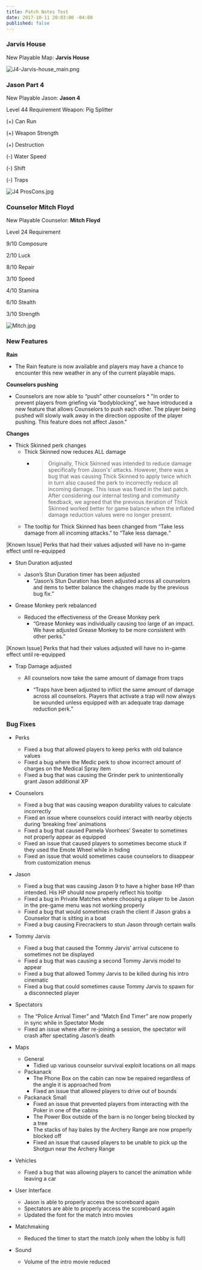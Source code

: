 ```yaml
---
title: Patch Notes Test
date: 2017-10-11 20:03:00 -04:00
published: false
---
```


### Jarvis House

New Playable Map: **Jarvis House**

![J4-Jarvis-house_main.png](/uploads/J4-Jarvis-house_main.png)

### Jason Part 4
New Playable Jason: **Jason 4**

Level 44 Requirement 
Weapon: Pig Splitter

(+) Can Run

(+) Weapon Strength

(+) Destruction

(-) Water Speed 

(-) Shift

(-) Traps	

![J4 ProsCons.jpg](/uploads/J4%20ProsCons.jpg)

### Counselor Mitch Floyd

New Playable Counselor: **Mitch Floyd**

Level 24 Requirement

9/10 Composure

2/10 Luck

8/10 Repair

3/10 Speed

4/10 Stamina

6/10 Stealth

3/10 Strength


![Mitch.jpg](/uploads/Mitch.jpg)



### New Features

**Rain**

* The Rain feature is now available and players may have a chance to encounter this new weather in any of the current playable maps.

**Counselors pushing**

* Counselors are now able to “push” other counselors
        * "In order to prevent players from griefing via “bodyblocking”, we have introduced a new feature that allows Counselors to push each other. The player being pushed will slowly walk away in the direction opposite of the player pushing. This feature does not affect Jason."

**Changes**

* Thick Skinned perk changes
    * Thick Skinned now reduces ALL damage
        * >Originally, Thick Skinned was intended to reduce damage specifically from Jason's’ attacks. However, there was a bug that was causing Thick Skinned to apply twice which in turn also caused the perk to incorrectly reduce all incoming damage. This issue was fixed in the last patch. After considering our internal testing and community feedback, we agreed that the previous iteration of Thick Skinned worked better for game balance when the inflated damage reduction values were no longer present. 
    * The tooltip for Thick Skinned has been changed from “Take less damage from all incoming attacks.” to “Take less damage.“


[Known Issue] Perks that had their values adjusted will have no in-game effect until re-equipped

* Stun Duration adjusted
    * Jason’s Stun Duration timer has been adjusted
        * “Jason’s Stun Duration has been adjusted across all counselors and items to better balance the changes made by the previous bug fix.”

* Grease Monkey perk rebalanced
    * Reduced the effectiveness of the Grease Monkey perk
        * “Grease Monkey was individually causing too large of an impact. We have adjusted Grease Monkey to be more consistent with other perks.”

[Known Issue] Perks that had their values adjusted will have no in-game effect until re-equipped


* Trap Damage adjusted
    * All counselors now take the same amount of damage from traps

        * “Traps have been adjusted to inflict the same amount of damage across all counselors. Players that activate a trap will now always be wounded unless equipped with an adequate trap damage reduction perk.”

### Bug Fixes

* Perks
    * Fixed a bug that allowed players to keep perks with old balance values
    * Fixed a bug where the Medic perk to show incorrect amount of charges on the Medical Spray item
    * Fixed a bug that was causing the Grinder perk to unintentionally grant Jason additional XP

	
* Counselors
    * Fixed a bug that was causing weapon durability values to calculate incorrectly
    * Fixed an issue where counselors could interact with nearby objects during ‘breaking free’ animations
    * Fixed a bug that caused Pamela Voorhees’ Sweater to sometimes not properly appear as equipped
    * Fixed an issue that caused players to sometimes become stuck if they used the Emote Wheel while in hiding
    * Fixed an issue that would sometimes cause counselors to disappear from customization menus

* Jason
    * Fixed a bug that was causing Jason 9 to have a higher base HP than intended. His HP should now properly reflect his tooltip
    * Fixed a bug in Private Matches where choosing a player to be Jason in the pre-game menu was not working properly
    * Fixed a bug that would sometimes crash the client if Jason grabs a Counselor that is sitting in a boat 
    * Fixed a bug causing Firecrackers to stun Jason through certain walls

* Tommy Jarvis
    * Fixed a bug that caused the Tommy Jarvis’ arrival cutscene to sometimes not be displayed
    * Fixed a bug that was causing a second Tommy Jarvis model to appear
    * Fixed a bug that allowed Tommy Jarvis to be killed during his intro cinematic
    * Fixed a bug that could sometimes cause Tommy Jarvis to spawn for a disconnected player

* Spectators
    * The “Police Arrival Timer” and “Match End Timer” are now properly in sync while in Spectator Mode
    * Fixed an issue where after re-joining a session, the spectator will crash after spectating Jason’s death

* Maps
    * General
        * Tidied up various counselor survival exploit locations on all maps
    * Packanack
        * The Phone Box on the cabin can now be repaired regardless of the angle it is approached from
        * Fixed an issue that allowed players to drive out of bounds 
    * Packanack Small
        * Fixed an issue that prevented players from interacting with the Poker in one of the cabins
        * The Power Box outside of the barn is no longer being blocked by a tree
        * The stacks of hay bales by the Archery Range are now properly blocked off
        * Fixed an issue that caused players to be unable to pick up the Shotgun near the Archery Range 

* Vehicles
    * Fixed a bug that was allowing players to cancel the animation while leaving a car

* User Interface
    * Jason is able to properly access the scoreboard again
    * Spectators are able to properly access the scoreboard again
    * Updated the font for the match intro movies

* Matchmaking
    * Reduced the timer to start the match (only when the lobby is full)

* Sound
    * Volume of the intro movie reduced
